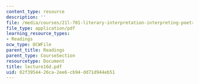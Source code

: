```yaml
---
content_type: resource
description: ''
file: /media/courses/21l-701-literary-interpretation-interpreting-poetry-fall-2003/02f3954426ca2ee6cb94dd71d944eb51_lecture16d.pdf
file_type: application/pdf
learning_resource_types:
- Readings
ocw_type: OCWFile
parent_title: Readings
parent_type: CourseSection
resourcetype: Document
title: lecture16d.pdf
uid: 02f39544-26ca-2ee6-cb94-dd71d944eb51
---
```

